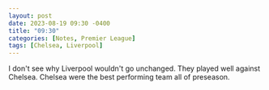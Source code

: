 ```yaml
---
layout: post
date: 2023-08-19 09:30 -0400
title: "09:30"
categories: [Notes, Premier League]
tags: [Chelsea, Liverpool]
---
```


I don't see why Liverpool wouldn't go unchanged. They played well against Chelsea. Chelsea were the best performing team all of preseason. 


